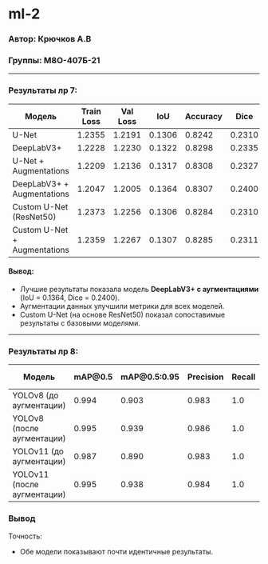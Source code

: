 # ml-2

### Автор: Крючков А.В

### Группы: М8О-407Б-21

---

### Результаты лр 7:

| Модель                       | Train Loss | Val Loss | IoU    | Accuracy | Dice   |
| ---------------------------- | ---------- | -------- | ------ | -------- | ------ |
| U-Net                        | 1.2355     | 1.2191   | 0.1306 | 0.8242   | 0.2310 |
| DeepLabV3+                   | 1.2228     | 1.2230   | 0.1322 | 0.8298   | 0.2335 |
| U-Net + Augmentations        | 1.2209     | 1.2136   | 0.1317 | 0.8308   | 0.2327 |
| DeepLabV3+ + Augmentations   | 1.2047     | 1.2005   | 0.1364 | 0.8307   | 0.2400 |
| Custom U-Net (ResNet50)      | 1.2373     | 1.2256   | 0.1306 | 0.8284   | 0.2310 |
| Custom U-Net + Augmentations | 1.2359     | 1.2267   | 0.1307 | 0.8285   | 0.2311 |

#### Вывод:

- Лучшие результаты показала модель **DeepLabV3+ с аугментациями** (IoU = 0.1364, Dice = 0.2400).
- Аугментации данных улучшили метрики для всех моделей.
- Custom U-Net (на основе ResNet50) показал сопоставимые результаты с базовыми моделями.

---

### Результаты лр 8:

| Модель                      | mAP\@0.5 | mAP\@0.5:0.95 | Precision | Recall | Inference Speed |
| --------------------------- | -------- | ------------- | --------- | ------ | --------------- |
| YOLOv8 (до аугментации)     | 0.994    | 0.903         | 0.983     | 1.0    | 2.7 ms          |
| YOLOv8 (после аугментации)  | 0.995    | 0.939         | 0.986     | 1.0    | 3.5 ms          |
| YOLOv11 (до аугментации)    | 0.987    | 0.890         | 0.983     | 1.0    | 3.0 ms          |
| YOLOv11 (после аугментации) | 0.995    | 0.938         | 0.984     | 1.0    | 2.2 ms          |

### Вывод

Точность:
  - Обе модели показывают почти идентичные результаты.
